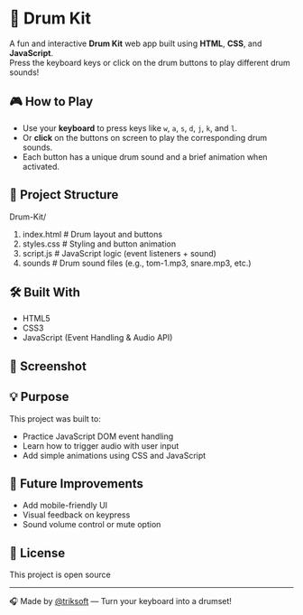 # 🥁 Drum Kit

A fun and interactive **Drum Kit** web app built using **HTML**, **CSS**, and **JavaScript**.  
Press the keyboard keys or click on the drum buttons to play different drum sounds!

## 🎮 How to Play

- Use your **keyboard** to press keys like `w`, `a`, `s`, `d`, `j`, `k`, and `l`.
- Or **click** on the buttons on screen to play the corresponding drum sounds.
- Each button has a unique drum sound and a brief animation when activated.

## 📁 Project Structure
Drum-Kit/
1) index.html # Drum layout and buttons
2) styles.css # Styling and button animation
3) script.js # JavaScript logic (event listeners + sound)
4) sounds # Drum sound files (e.g., tom-1.mp3, snare.mp3, etc.)


## 🛠️ Built With

- HTML5  
- CSS3  
- JavaScript (Event Handling & Audio API)

## 📸 Screenshot


## 💡 Purpose

This project was built to:

- Practice JavaScript DOM event handling
- Learn how to trigger audio with user input
- Add simple animations using CSS and JavaScript

## 🚀 Future Improvements

- Add mobile-friendly UI
- Visual feedback on keypress
- Sound volume control or mute option

## 📜 License

This project is open source 

---

🎧 Made by [@triksoft](https://github.com/triksoft) — Turn your keyboard into a drumset!


